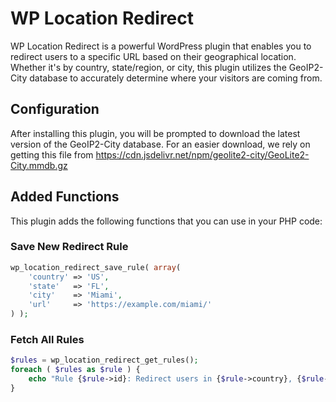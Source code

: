 # WP Location Redirect
WP Location Redirect is a powerful WordPress plugin that enables you to redirect users to a specific URL based on their geographical location. Whether it's by country, state/region, or city, this plugin utilizes the GeoIP2-City database to accurately determine where your visitors are coming from.

## Configuration
After installing this plugin, you will be prompted to download the latest version of the GeoIP2-City database. For an easier download, we rely on getting this file from https://cdn.jsdelivr.net/npm/geolite2-city/GeoLite2-City.mmdb.gz

## Added Functions
This plugin adds the following functions that you can use in your PHP code:
### Save New Redirect Rule
```php
wp_location_redirect_save_rule( array(
    'country' => 'US',
    'state'   => 'FL',
    'city'    => 'Miami',
    'url'     => 'https://example.com/miami/'
) );
```
### Fetch All Rules

```php
$rules = wp_location_redirect_get_rules();
foreach ( $rules as $rule ) {
    echo "Rule {$rule->id}: Redirect users in {$rule->country}, {$rule->state}, {$rule->city} to {$rule->url}.<br>";
}
```
